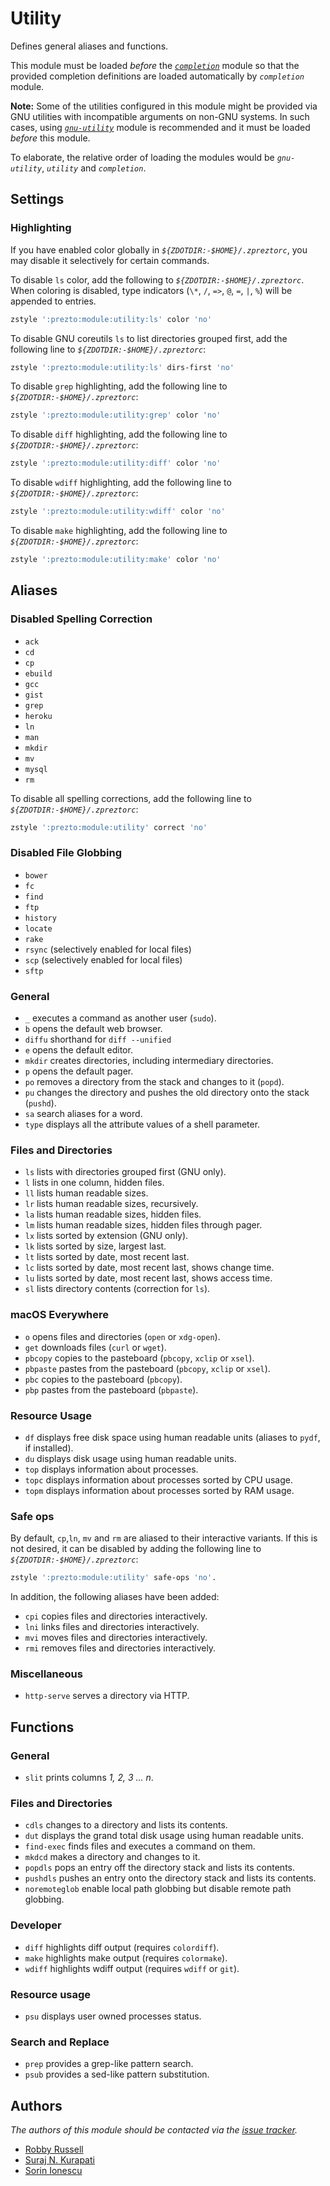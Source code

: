 # Utility

Defines general aliases and functions.

This module must be loaded _before_ the [_`completion`_][1] module so that the
provided completion definitions are loaded automatically by _`completion`_
module.

**Note:** Some of the utilities configured in this module might be provided via
GNU utilities with incompatible arguments on non-GNU systems. In such cases,
using [_`gnu-utility`_][2] module is recommended and it must be loaded
_before_ this module.

To elaborate, the relative order of loading the modules would be
_`gnu-utility`_, _`utility`_ and _`completion`_.

## Settings

### Highlighting

If you have enabled color globally in _`${ZDOTDIR:-$HOME}/.zpreztorc`_, you may
disable it selectively for certain commands.

To disable `ls` color, add the following to _`${ZDOTDIR:-$HOME}/.zpreztorc`_.
When coloring is disabled, type indicators (`\*`, `/`, `=>`, `@`, `=`, `|`, `%`)
will be appended to entries.

```sh
zstyle ':prezto:module:utility:ls' color 'no'
```

To disable GNU coreutils `ls` to list directories grouped first, add the
following line to _`${ZDOTDIR:-$HOME}/.zpreztorc`_:

```sh
zstyle ':prezto:module:utility:ls' dirs-first 'no'
```

To disable `grep` highlighting, add the following line to
_`${ZDOTDIR:-$HOME}/.zpreztorc`_:

```sh
zstyle ':prezto:module:utility:grep' color 'no'
```

To disable `diff` highlighting, add the following line to
_`${ZDOTDIR:-$HOME}/.zpreztorc`_:

```sh
zstyle ':prezto:module:utility:diff' color 'no'
```

To disable `wdiff` highlighting, add the following line to
_`${ZDOTDIR:-$HOME}/.zpreztorc`_:

```sh
zstyle ':prezto:module:utility:wdiff' color 'no'
```

To disable `make` highlighting, add the following line to
_`${ZDOTDIR:-$HOME}/.zpreztorc`_:

```sh
zstyle ':prezto:module:utility:make' color 'no'
```

## Aliases

### Disabled Spelling Correction

- `ack`
- `cd`
- `cp`
- `ebuild`
- `gcc`
- `gist`
- `grep`
- `heroku`
- `ln`
- `man`
- `mkdir`
- `mv`
- `mysql`
- `rm`

To disable all spelling corrections, add the following line to
_`${ZDOTDIR:-$HOME}/.zpreztorc`_:

```sh
zstyle ':prezto:module:utility' correct 'no'
```

### Disabled File Globbing

- `bower`
- `fc`
- `find`
- `ftp`
- `history`
- `locate`
- `rake`
- `rsync` (selectively enabled for local files)
- `scp` (selectively enabled for local files)
- `sftp`

### General

- `_` executes a command as another user (`sudo`).
- `b` opens the default web browser.
- `diffu` shorthand for `diff --unified`
- `e` opens the default editor.
- `mkdir` creates directories, including intermediary directories.
- `p` opens the default pager.
- `po` removes a directory from the stack and changes to it (`popd`).
- `pu` changes the directory and pushes the old directory onto the stack
  (`pushd`).
- `sa` search aliases for a word.
- `type` displays all the attribute values of a shell parameter.

### Files and Directories

- `ls` lists with directories grouped first (GNU only).
- `l` lists in one column, hidden files.
- `ll` lists human readable sizes.
- `lr` lists human readable sizes, recursively.
- `la` lists human readable sizes, hidden files.
- `lm` lists human readable sizes, hidden files through pager.
- `lx` lists sorted by extension (GNU only).
- `lk` lists sorted by size, largest last.
- `lt` lists sorted by date, most recent last.
- `lc` lists sorted by date, most recent last, shows change time.
- `lu` lists sorted by date, most recent last, shows access time.
- `sl` lists directory contents (correction for `ls`).

### macOS Everywhere

- `o` opens files and directories (`open` or `xdg-open`).
- `get` downloads files (`curl` or `wget`).
- `pbcopy` copies to the pasteboard (`pbcopy`, `xclip` or `xsel`).
- `pbpaste` pastes from the pasteboard (`pbcopy`, `xclip` or `xsel`).
- `pbc` copies to the pasteboard (`pbcopy`).
- `pbp` pastes from the pasteboard (`pbpaste`).

### Resource Usage

- `df` displays free disk space using human readable units (aliases to `pydf`,
  if installed).
- `du` displays disk usage using human readable units.
- `top` displays information about processes.
- `topc` displays information about processes sorted by CPU usage.
- `topm` displays information about processes sorted by RAM usage.

### Safe ops

By default, `cp`,`ln`, `mv` and `rm` are aliased to their interactive variants.
If this is not desired, it can be disabled by adding the following line to
_`${ZDOTDIR:-$HOME}/.zpreztorc`_:

```sh
zstyle ':prezto:module:utility' safe-ops 'no'.
```

In addition, the following aliases have been added:

- `cpi` copies files and directories interactively.
- `lni` links files and directories interactively.
- `mvi` moves files and directories interactively.
- `rmi` removes files and directories interactively.

### Miscellaneous

- `http-serve` serves a directory via HTTP.

## Functions

### General

- `slit` prints columns _1, 2, 3 ... n_.

### Files and Directories

- `cdls` changes to a directory and lists its contents.
- `dut` displays the grand total disk usage using human readable units.
- `find-exec` finds files and executes a command on them.
- `mkdcd` makes a directory and changes to it.
- `popdls` pops an entry off the directory stack and lists its contents.
- `pushdls` pushes an entry onto the directory stack and lists its contents.
- `noremoteglob` enable local path globbing but disable remote path globbing.

### Developer

- `diff` highlights diff output (requires `colordiff`).
- `make` highlights make output (requires `colormake`).
- `wdiff` highlights wdiff output (requires `wdiff` or `git`).

### Resource usage

- `psu` displays user owned processes status.

### Search and Replace

- `prep` provides a grep-like pattern search.
- `psub` provides a sed-like pattern substitution.

## Authors

_The authors of this module should be contacted via the [issue tracker][3]._

- [Robby Russell](https://github.com/robbyrussell)
- [Suraj N. Kurapati](https://github.com/sunaku)
- [Sorin Ionescu](https://github.com/sorin-ionescu)

[1]: ../completion#readme
[2]: ../gnu-utility#readme
[3]: https://github.com/sorin-ionescu/prezto/issues
